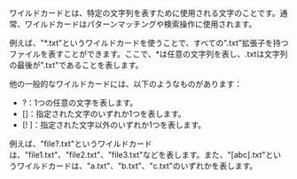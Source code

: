 ワイルドカードとは、特定の文字列を表すために使用される文字のことです。通常、ワイルドカードはパターンマッチングや検索操作に使用されます。

例えば、"*.txt"というワイルドカードを使うことで、すべての".txt"拡張子を持つファイルを表すことができます。ここで、*は任意の文字列を表し、.txtは文字列の最後が".txt"であることを表します。

他の一般的なワイルドカードには、以下のようなものがあります：

- ?：1つの任意の文字を表します。
- []：指定された文字のいずれか1つを表します。
- [! ]：指定された文字以外のいずれか1つを表します。

例えば、"file?.txt"というワイルドカードは、"file1.txt"、"file2.txt"、"file3.txt"などを表します。また、"[abc].txt"というワイルドカードは、"a.txt"、"b.txt"、"c.txt"のいずれかを表します。